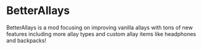 # BetterAllays
BetterAllays is a mod focusing on
improving vanilla allays with tons of
new features including more allay types
and custom allay items like headphones
and backpacks!
